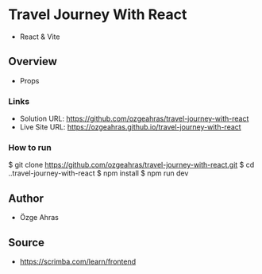 # Travel Journey With React

- React & Vite

## Overview

- Props

### Links

- Solution URL: https://github.com/ozgeahras/travel-journey-with-react
- Live Site URL: https://ozgeahras.github.io/travel-journey-with-react

### How to run

$ git clone https://github.com/ozgeahras/travel-journey-with-react.git
$ cd ..travel-journey-with-react
$ npm install
$ npm run dev

## Author

- Özge Ahras

## Source

- https://scrimba.com/learn/frontend
